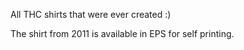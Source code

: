 All THC shirts that were ever created :)

The shirt from 2011 is available in EPS for self printing.
